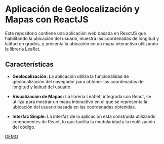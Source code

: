 # Aplicación de Geolocalización y Mapas con ReactJS

Este repositorio contiene una aplicación web basada en ReactJS que habilitando la ubicación del usuario, muestra las coordenadas de longitud y latitud en grados, y presenta la ubicación en un mapa interactivo utilizando la librería Leaflet.

## Características

- **Geolocalización:** La aplicación utiliza la funcionalidad de geolocalización del navegador para obtener las coordenadas de longitud y latitud del usuario.

- **Visualización de Mapas:** La librería Leaflet, integrada con React, se utiliza para mostrar un mapa interactivo en el que se representa la ubicación del usuario basada en las coordenadas obtenidas.

- **Interfaz Simple:** La interfaz de la aplicación está construida utilizando componentes de React, lo que facilita la modularidad y la reutilización del código.

[DEMO](https://donde-estoy.vercel.app/)
